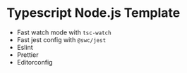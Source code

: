# Typescript Node.js Template

- Fast watch mode with `tsc-watch`
- Fast jest config with `@swc/jest`
- Eslint
- Prettier
- Editorconfig
